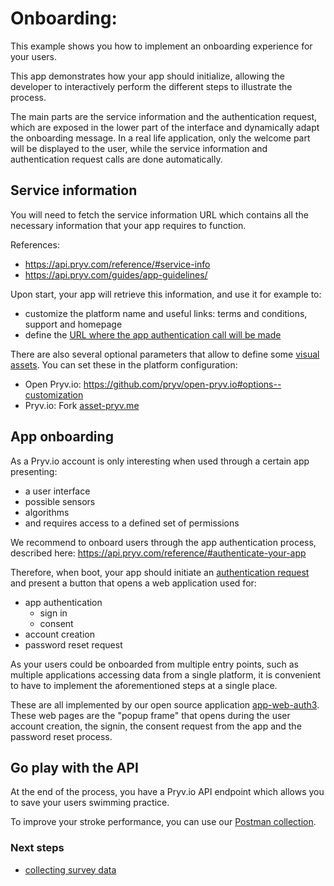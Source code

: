 # Onboarding:

This example shows you how to implement an onboarding experience for your users.

This app demonstrates how your app should initialize, allowing the developer to interactively perform the different steps to illustrate the process.

The main parts are the service information and the authentication request, which are exposed in the lower part of the interface and dynamically adapt the onboarding message. In a real life application, only the welcome part will be displayed to the user, while the service information and authentication request calls are done automatically.

## Service information

You will need to fetch the service information URL which contains all the necessary information that your app requires to function.

References:

- https://api.pryv.com/reference/#service-info
- https://api.pryv.com/guides/app-guidelines/

Upon start, your app will retrieve this information, and use it for example to:
- customize the platform name and useful links: terms and conditions, support and homepage
- define the [URL where the app authentication call will be made](https://api.pryv.com/reference/#auth-request)

There are also several optional parameters that allow to define some [visual assets](https://github.com/pryv/assets-open-pryv.io). You can set these in the platform configuration:

- Open Pryv.io: https://github.com/pryv/open-pryv.io#options--customization
- Pryv.io: Fork [asset-pryv.me](https://github.com/pryv/assets-pryv.me)

## App onboarding

As a Pryv.io account is only interesting when used through a certain app presenting:

- a user interface
- possible sensors
- algorithms
- and requires access to a defined set of permissions

We recommend to onboard users through the app authentication process, described here: https://api.pryv.com/reference/#authenticate-your-app

Therefore, when boot, your app should initiate an [authentication request](https://api.pryv.com/reference/#auth-request) and present a button that opens a web application used for:

- app authentication
  - sign in
  - consent
- account creation
- password reset request

As your users could be onboarded from multiple entry points, such as multiple applications accessing data from a single platform, it is convenient to have to implement the aforementioned steps at a single place.

These are all implemented by our open source application [app-web-auth3](https://github.com/pryv/app-web-auth3). 
These web pages are the "popup frame" that opens during the user account creation, the signin, the consent request from the app and the password reset process.

## Go play with the API

At the end of the process, you have a Pryv.io API endpoint which allows you to save your users swimming practice.

To improve your stroke performance, you can use our [Postman collection](https://api.pryv.com/open-api/).

### Next steps

- [collecting survey data](collect-survey-data)

